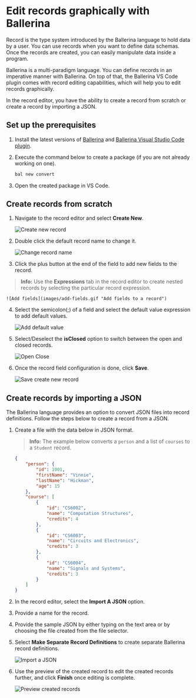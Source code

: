 # Edit records graphically with Ballerina

Record is the type system introduced by the Ballerina language to hold data by a user. You can use records when you want to define data schemas. Once the records are created, you can easily manipulate data inside a program.

Ballerina is a multi-paradigm language. You can define records in an imperative manner with Ballerina. On top of that, the Ballerina VS Code plugin comes with record editing capabilities, which will help you to edit records graphically.

In the record editor, you have the ability to create a record from scratch or create a record by importing a JSON.

## Set up the prerequisites

1. Install the latest versions of [Ballerina](https://ballerina.io/downloads/) and [Ballerina Visual Studio Code plugin](https://marketplace.visualstudio.com/items?itemName=wso2.ballerina).

2. Execute the command below to create a package (if you are not already working on one).

    ```bash
    bal new convert
    ```

3. Open the created package in VS Code.

## Create records from scratch

1. Navigate to the record editor and select **Create New**.

    ![Create new record](images/create-new.gif "Create new record via record editor")

2. Double click the default record name to change it.

    ![Change record name](images/change-record-name.png "Change record name via record editor")

3. Click the plus button at the end of the field to add new fields to the record.
>**Info:** Use the **Expressions** tab in the record editor to create nested records by selecting the particular record expression.

    ![Add fields](images/add-fields.gif "Add fields to a record")

4. Select the semicolon(;) of a field and select the default value expression to add default values.

    ![Add default value](images/default-value.gif "Add default value to a field")

5. Select/Deselect the **isClosed** option to switch between the open and closed records.

    ![Open Close](images/open-close-switch.gif "Switch between Open and Closed records")

6. Once the record field configuration is done, click **Save**.

    ![Save create new record](images/save-create-new.gif "Save the newly created record")

## Create records by importing a JSON

The Ballerina language provides an option to convert JSON files into record definitions. Follow the steps below to create a record from a JSON.

1. Create a file with the data below in JSON format.

    >**Info:** The example below converts a `person` and a list of `courses` to a `Student` record. 

    ```json
    {
        "person": {
            "id": 1001,
            "firstName": "Vinnie",
            "lastName": "Hickman",
            "age": 15
        },
        "course": [
            {
                "id": "CS6002",
                "name": "Computation Structures",
                "credits": 4
            },
            {
                "id": "CS6003",
                "name": "Circuits and Electronics",
                "credits": 3
            },
            {
                "id": "CS6004",
                "name": "Signals and Systems",
                "credits": 3
            }
        ]
    }
    ```

2. In the record editor, select the **Import A JSON** option.

3. Provide a name for the record.

4. Provide the sample JSON by either typing on the text area or by choosing the file created from the file selector.

5. Select **Make Separate Record Definitions** to create separate Ballerina record definitions.

    ![Import a JSON](images/import-JSON.gif "Import a JSON from record editor and covert to a record")

6. Use the preview of the created record to edit the created records further, and click **Finish** once editing is complete.

    ![Preview created records](images/preview.png "Preview the created records")
